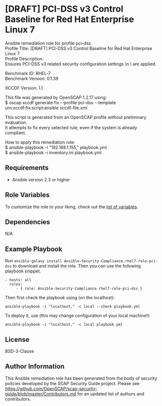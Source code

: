 [DRAFT] PCI-DSS v3 Control Baseline for Red Hat Enterprise Linux 7
=========

Ansible remediation role for profile pci-dss  
Profile Title:  [DRAFT] PCI-DSS v3 Control Baseline for Red Hat Enterprise Linux 7  
Profile Description:  
Ensures PCI-DSS v3 related security configuration settings \n \ are applied.  
  
Benchmark ID:  RHEL-7  
Benchmark Version:  0.1.39  
  
XCCDF Version:  1.1  
  
This file was generated by OpenSCAP 1.2.17 using:  
	$ oscap xccdf generate fix --profile pci-dss --template urn:xccdf:fix:script:ansible xccdf-file.xml   
  
This script is generated from an OpenSCAP profile without preliminary evaluation.  
It attempts to fix every selected rule, even if the system is already compliant.  
  
How to apply this remediation role:  
$ ansible-playbook -i "192.168.1.155," playbook.yml  
$ ansible-playbook -i inventory.ini playbook.yml

Requirements
------------

- Ansible version 2.3 or higher

Role Variables
--------------

To customize the role to your liking, check out the [list of variables](vars/main.yml).

Dependencies
------------

N/A

Example Playbook
----------------

Run `ansible-galaxy install Ansible-Security-Compliance.rhel7-role-pci-dss` to
download and install the role. Then you can use the following playbook snippet.


    - hosts: all
      roles:
         - { role: Ansible-Security-Compliance.rhel7-role-pci-dss }


Then first check the playbook using (on the localhost):

    ansible-playbook -i "localhost," -c local --check playbook.yml

To deploy it, use (this may change configuration of your local machine!):

    ansible-playbook -i "localhost," -c local playbook.yml


License
-------

BSD-3-Clause

Author Information
------------------

This Ansible remediation role has been generated from the body of security policies developed by the SCAP Security Guide project. Please see https://github.com/OpenSCAP/scap-security-guide/blob/master/Contributors.md for an updated list of authors and contributors.
